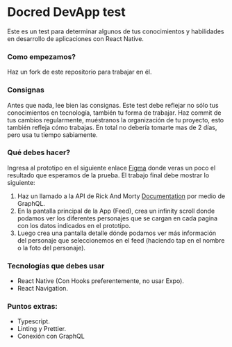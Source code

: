 # Docred DevApp test
Este es un test para determinar algunos de tus conocimientos y habilidades en desarrollo de aplicaciones con React Native.

### Como empezamos?
Haz un fork de este repositorio para trabajar en él.

### Consignas
Antes que nada, lee bien las consignas. Este test debe reflejar no sólo tus conocimientos en tecnología, también tu forma de trabajar. 
Haz commit de tus cambios regularmente, muéstranos la organización de tu proyecto, esto también refleja cómo trabajas.
En total no debería tomarte mas de 2 días, pero usa tu tiempo sabiamente.

### Qué debes hacer?
Ingresa al prototipo en el siguiente enlace [Figma](https://www.figma.com/proto/ErAdYudLSbVPdOKcmTDscW/test-app?node-id=2%3A1&viewport=795%2C531%2C1&scaling=scale-down) donde veras un poco el resultado que esperamos de la prueba.
El trabajo final debe mostrar lo siguiente:
1. Haz un llamado a la API de Rick And Morty [Documentation](https://rickandmortyapi.com/documentation/#introduction) por medio de GraphQL.
2. En la pantalla principal de la App (Feed), crea un infinity scroll donde podamos ver los diferentes personajes que se cargan en cada pagina con los datos indicados en el prototipo.
3. Luego crea una pantalla detalle dónde podamos ver más información del personaje que seleccionemos en el feed (haciendo tap en el nombre o la foto del personaje).

### Tecnologías que debes usar
* React Native (Con Hooks preferentemente, no usar Expo).
* React Navigation.

### Puntos extras:
* Typescript.
* Linting y Prettier.
* Conexión con GraphQL
